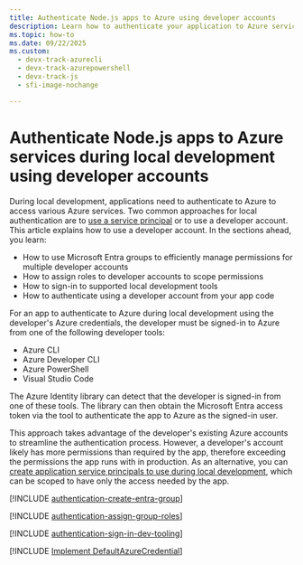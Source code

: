 ```yaml
---
title: Authenticate Node.js apps to Azure using developer accounts
description: Learn how to authenticate your application to Azure services when using the Azure SDK for Node.js during local development using developer accounts.
ms.topic: how-to
ms.date: 09/22/2025
ms.custom:
  - devx-track-azurecli
  - devx-track-azurepowershell
  - devx-track-js
  - sfi-image-nochange

---
```


# Authenticate Node.js apps to Azure services during local development using developer accounts

During local development, applications need to authenticate to Azure to access various Azure services. Two common approaches for local authentication are to [use a service principal](local-development-environment-service-principal.md) or to use a developer account. This article explains how to use a developer account. In the sections ahead, you learn:

- How to use Microsoft Entra groups to efficiently manage permissions for multiple developer accounts
- How to assign roles to developer accounts to scope permissions
- How to sign-in to supported local development tools
- How to authenticate using a developer account from your app code

For an app to authenticate to Azure during local development using the developer's Azure credentials, the developer must be signed-in to Azure from one of the following developer tools:

- Azure CLI
- Azure Developer CLI
- Azure PowerShell
- Visual Studio Code

The Azure Identity library can detect that the developer is signed-in from one of these tools. The library can then obtain the Microsoft Entra access token via the tool to authenticate the app to Azure as the signed-in user.

This approach takes advantage of the developer's existing Azure accounts to streamline the authentication process. However, a developer's account likely has more permissions than required by the app, therefore exceeding the permissions the app runs with in production. As an alternative, you can [create application service principals to use during local development](./local-development-environment-service-principal.md), which can be scoped to have only the access needed by the app.

[!INCLUDE [authentication-create-entra-group](../../../includes/authentication/authentication-create-entra-group.md)]

[!INCLUDE [authentication-assign-group-roles](../../../includes/authentication/authentication-assign-group-roles.md)]

[!INCLUDE [authentication-sign-in-dev-tooling](../../../includes/authentication/authentication-developer-tooling.md)]

[!INCLUDE [Implement DefaultAzureCredential](./includes/implement-default-azure-credential.md)]